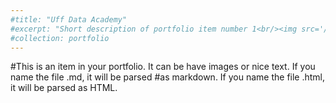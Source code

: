 ```yaml
---
#title: "Uff Data Academy"
#excerpt: "Short description of portfolio item number 1<br/><img src='/images/500x300.png'>"
#collection: portfolio
---
```


#This is an item in your portfolio. It can be have images or nice text. If you name the file .md, it will be parsed #as markdown. If you name the file .html, it will be parsed as HTML. 
